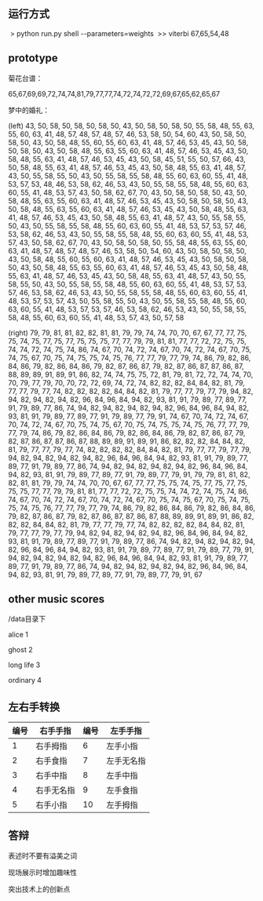 ## 运行方式

​    > python run.py shell --parameters=weights
​    >> viterbi 67,65,54,48



## prototype

菊花台谱：

65,67,69,69,72,74,74,81,79,77,77,74,72,74,72,72,69,67,65,62,65,67


梦中的婚礼：

(left) 43, 50, 58, 50, 58, 50, 58, 50, 43, 50, 58, 50, 58, 50, 55, 58, 48, 55, 63, 55, 60, 63, 41, 48, 57, 48, 57, 48, 57, 46, 53, 58, 50, 54, 60, 43, 50, 58, 50, 58, 50, 43, 50, 58, 48, 55, 60, 55, 60, 63, 41, 48, 57, 46, 53, 45, 43, 50, 58, 50, 58, 50, 43, 50, 58, 48, 55, 63, 55, 60, 63, 41, 48, 57, 46, 53, 45, 43, 50, 58, 48, 55, 63, 41, 48, 57, 46, 53, 45, 43, 50, 58, 45, 51, 55, 50, 57, 66, 43, 50, 58, 48, 55, 63, 41, 48, 57, 46, 53, 45, 43, 50, 58, 48, 55, 63, 41, 48, 57, 43, 50, 55, 58, 55, 50, 43, 50, 55, 58, 55, 58, 48, 55, 60, 63, 60, 55, 41, 48, 53, 57, 53, 48, 46, 53, 58, 62, 46, 53, 43, 50, 55, 58, 55, 58, 48, 55, 60, 63, 60, 55, 41, 48, 53, 57, 43, 50, 58, 62, 67, 70, 43, 50, 58, 50, 58, 50, 43, 50, 58, 48, 55, 63, 55, 60, 63, 41, 48, 57, 46, 53, 45, 43, 50, 58, 50, 58, 50, 43, 50, 58, 48, 55, 63, 55, 60, 63, 41, 48, 57, 46, 53, 45, 43, 50, 58, 48, 55, 63, 41, 48, 57, 46, 53, 45, 43, 50, 58, 48, 55, 63, 41, 48, 57, 43, 50, 55, 58, 55, 50, 43, 50, 55, 58, 55, 58, 48, 55, 60, 63, 60, 55, 41, 48, 53, 57, 53, 57, 46, 53, 58, 62, 46, 53, 43, 50, 55, 58, 55, 58, 48, 55, 60, 63, 60, 55, 41, 48, 53, 57, 43, 50, 58, 62, 67, 70, 43, 50, 58, 50, 58, 50, 55, 58, 48, 55, 63, 55, 60, 63, 41, 48, 57, 48, 57, 48, 57, 46, 53, 58, 50, 54, 60, 43, 50, 58, 50, 58, 50, 43, 50, 58, 48, 55, 60, 55, 60, 63, 41, 48, 57, 46, 53, 45, 43, 50, 58, 50, 58, 50, 43, 50, 58, 48, 55, 63, 55, 60, 63, 41, 48, 57, 46, 53, 45, 43, 50, 58, 48, 55, 63, 41, 48, 57, 46, 53, 45, 43, 50, 58, 48, 55, 63, 41, 48, 57, 43, 50, 55, 58, 55, 50, 43, 50, 55, 58, 55, 58, 48, 55, 60, 63, 60, 55, 41, 48, 53, 57, 53, 57, 46, 53, 58, 62, 46, 53, 43, 50, 55, 58, 55, 58, 48, 55, 60, 63, 60, 55, 41, 48, 53, 57, 53, 57, 43, 50, 55, 58, 55, 50, 43, 50, 55, 58, 55, 58, 48, 55, 60, 63, 60, 55, 41, 48, 53, 57, 53, 57, 46, 53, 58, 62, 46, 53, 43, 50, 55, 58, 55, 58, 48, 55, 60, 63, 60, 55, 41, 48, 53, 57, 43, 50, 57, 58

(right) 79, 79, 81, 81, 82, 82, 81, 81, 79, 79, 74, 74, 70, 70, 67, 67, 77, 77, 75, 75, 74, 75, 77, 75, 77, 75, 75, 75, 77, 77, 79, 79, 81, 81, 77, 77, 72, 72, 75, 75, 74, 74, 72, 74, 75, 74, 86, 74, 67, 70, 74, 72, 74, 67, 70, 74, 72, 74, 67, 70, 75, 74, 75, 67, 70, 75, 74, 75, 75, 74, 75, 76, 77, 77, 79, 77, 79, 74, 86, 79, 82, 86, 84, 86, 79, 82, 86, 84, 86, 79, 82, 87, 86, 87, 79, 82, 87, 86, 87, 87, 86, 87, 88, 89, 89, 91, 89, 91, 86, 82, 74, 74, 75, 75, 72, 81, 79, 81, 72, 72, 74, 74, 70, 70, 79, 77, 79, 70, 70, 72, 72, 69, 74, 72, 74, 82, 82, 82, 84, 84, 82, 81, 79, 77, 77, 79, 77, 74, 82, 82, 82, 82, 84, 84, 82, 81, 79, 77, 77, 79, 77, 79, 94, 82, 94, 82, 94, 82, 94, 82, 96, 84, 96, 84, 94, 82, 93, 81, 91, 79, 89, 77, 89, 77, 91, 79, 89, 77, 86, 74, 94, 82, 94, 82, 94, 82, 94, 82, 96, 84, 96, 84, 94, 82, 93, 81, 91, 79, 89, 77, 89, 77, 91, 79, 89, 77, 79, 91, 74, 67, 70, 74, 72, 74, 67, 70, 74, 72, 74, 67, 70, 75, 74, 75, 67, 70, 75, 74, 75, 75, 74, 75, 76, 77, 77, 79, 77, 79, 74, 86, 79, 82, 86, 84, 86, 79, 82, 86, 84, 86, 79, 82, 87, 86, 87, 79, 82, 87, 86, 87, 87, 86, 87, 88, 89, 89, 91, 89, 91, 86, 82, 82, 82, 84, 84, 82, 81, 79, 77, 77, 79, 77, 74, 82, 82, 82, 82, 84, 84, 82, 81, 79, 77, 77, 79, 77, 79, 94, 82, 94, 82, 94, 82, 94, 82, 96, 84, 96, 84, 94, 82, 93, 81, 91, 79, 89, 77, 89, 77, 91, 79, 89, 77, 86, 74, 94, 82, 94, 82, 94, 82, 94, 82, 96, 84, 96, 84, 94, 82, 93, 81, 91, 79, 89, 77, 89, 77, 91, 79, 89, 77, 79, 91, 79, 79, 81, 81, 82, 82, 81, 81, 79, 79, 74, 74, 70, 70, 67, 67, 77, 77, 75, 75, 74, 75, 77, 75, 77, 75, 75, 75, 77, 77, 79, 79, 81, 81, 77, 77, 72, 72, 75, 75, 74, 74, 72, 74, 75, 74, 86, 74, 67, 70, 74, 72, 74, 67, 70, 74, 72, 74, 67, 70, 75, 74, 75, 67, 70, 75, 74, 75, 75, 74, 75, 76, 77, 77, 79, 77, 79, 74, 86, 79, 82, 86, 84, 86, 79, 82, 86, 84, 86, 79, 82, 87, 86, 87, 79, 82, 87, 86, 87, 87, 86, 87, 88, 89, 89, 91, 89, 91, 86, 82, 82, 82, 84, 84, 82, 81, 79, 77, 77, 79, 77, 74, 82, 82, 82, 82, 84, 84, 82, 81, 79, 77, 77, 79, 77, 79, 94, 82, 94, 82, 94, 82, 94, 82, 96, 84, 96, 84, 94, 82, 93, 81, 91, 79, 89, 77, 89, 77, 91, 79, 89, 77, 86, 74, 94, 82, 94, 82, 94, 82, 94, 82, 96, 84, 96, 84, 94, 82, 93, 81, 91, 79, 89, 77, 89, 77, 91, 79, 89, 77, 79, 91, 94, 82, 94, 82, 94, 82, 94, 82, 96, 84, 96, 84, 94, 82, 93, 81, 91, 79, 89, 77, 89, 77, 91, 79, 89, 77, 86, 74, 94, 82, 94, 82, 94, 82, 94, 82, 96, 84, 96, 84, 94, 82, 93, 81, 91, 79, 89, 77, 89, 77, 91, 79, 89, 77, 79, 91, 67



## other music scores

/data目录下

alice 1

ghost 2

long life 3

ordinary 4



## 左右手转换

| 编号 | 右手手指 | 编号 | 左手手指 |
|--|--|--|--|
|1|右手拇指|6|左手小指|
|2|右手食指|7|左手无名指|
|3|右手中指|8|左手中指|
|4|右手无名指|9|左手食指|
|5|右手小指|10|左手拇指|



## 答辩

表述时不要有溢美之词

现场展示时增加趣味性

突出技术上的创新点

